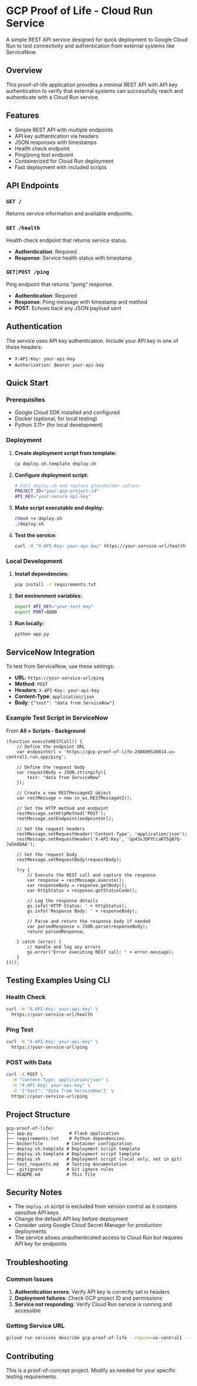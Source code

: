 # GCP Proof of Life - Cloud Run Service

A simple REST API service designed for quick deployment to Google Cloud Run to test connectivity and authentication from external systems like ServiceNow.

## Overview

This proof-of-life application provides a minimal REST API with API key authentication to verify that external systems can successfully reach and authenticate with a Cloud Run service.

## Features

- Simple REST API with multiple endpoints
- API key authentication via headers
- JSON responses with timestamps
- Health check endpoint
- Ping/pong test endpoint
- Containerized for Cloud Run deployment
- Fast deployment with included scripts

## API Endpoints

### `GET /`
Returns service information and available endpoints.

### `GET /health`
Health check endpoint that returns service status.
- **Authentication**: Required
- **Response**: Service health status with timestamp

### `GET|POST /ping`
Ping endpoint that returns "pong" response.
- **Authentication**: Required  
- **Response**: Pong message with timestamp and method
- **POST**: Echoes back any JSON payload sent

## Authentication

The service uses API key authentication. Include your API key in one of these headers:
- `X-API-Key: your-api-key`
- `Authorization: Bearer your-api-key`

## Quick Start

### Prerequisites
- Google Cloud SDK installed and configured
- Docker (optional, for local testing)
- Python 3.11+ (for local development)

### Deployment

1. **Create deployment script from template:**
   ```bash
   cp deploy.sh.template deploy.sh
   ```

2. **Configure deployment script:**
   ```bash
   # Edit deploy.sh and replace placeholder values:
   PROJECT_ID="your-gcp-project-id"
   API_KEY="your-secure-api-key"
   ```

3. **Make script executable and deploy:**
   ```bash
   chmod +x deploy.sh
   ./deploy.sh
   ```

4. **Test the service:**
   ```bash
   curl -H "X-API-Key: your-api-key" https://your-service-url/health
   ```

### Local Development

1. **Install dependencies:**
   ```bash
   pip install -r requirements.txt
   ```

2. **Set environment variables:**
   ```bash
   export API_KEY="your-test-key"
   export PORT=8080
   ```

3. **Run locally:**
   ```bash
   python app.py
   ```

## ServiceNow Integration

To test from ServiceNow, use these settings:

- **URL**: `https://your-service-url/ping`
- **Method**: `POST`
- **Headers**: `X-API-Key: your-api-key`
- **Content-Type**: `application/json`
- **Body**: `{"test": "data from ServiceNow"}`

### Example Test Script in ServiceNow
From **All > Scripts - Background**
```
(function executeRESTCall() {
	// Define the endpoint URL
	var endpointUrl = 'https://gcp-proof-of-life-298609520814.us-central1.run.app/ping';

	// Define the request body
	var requestBody = JSON.stringify({
		test: "data from ServiceNow"
	});

	// Create a new RESTMessageV2 object
	var restMessage = new sn_ws.RESTMessageV2();

	// Set the HTTP method and endpoint
	restMessage.setHttpMethod('POST');
	restMessage.setEndpoint(endpointUrl);

	// Set the request headers
	restMessage.setRequestHeader('Content-Type', 'application/json');
	restMessage.setRequestHeader('X-API-Key', 'Up43xJOPYCcaKT5qN7Q-JaSmdQAA');

	// Set the request body
	restMessage.setRequestBody(requestBody);

	try {
		// Execute the REST call and capture the response
		var response = restMessage.execute();
		var responseBody = response.getBody();
		var httpStatus = response.getStatusCode();

		// Log the response details
		gs.info('HTTP Status: ' + httpStatus);
		gs.info('Response Body: ' + responseBody);

		// Parse and return the response body if needed
		var parsedResponse = JSON.parse(responseBody);
		return parsedResponse;

	} catch (error) {
		// Handle and log any errors
		gs.error('Error executing REST call: ' + error.message);
	}
})();
```

## Testing Examples Using CLI

### Health Check
```bash
curl -H "X-API-Key: your-api-key" \
  https://your-service-url/health
```

### Ping Test
```bash
curl -H "X-API-Key: your-api-key" \
  https://your-service-url/ping
```

### POST with Data
```bash
curl -X POST \
  -H "Content-Type: application/json" \
  -H "X-API-Key: your-api-key" \
  -d '{"test": "data from ServiceNow"}' \
  https://your-service-url/ping
```

## Project Structure

```
gcp-proof-of-life/
├── app.py              # Flask application
├── requirements.txt    # Python dependencies
├── Dockerfile         # Container configuration
├── deploy.sh.template # Deployment script template
├── deploy.sh.template # Deployment script template
├── deploy.sh          # Deployment script (local only, not in git)
├── test_requests.md   # Testing documentation
├── .gitignore         # Git ignore rules
└── README.md          # This file
```

## Security Notes

- The `deploy.sh` script is excluded from version control as it contains sensitive API keys
- Change the default API key before deployment
- Consider using Google Cloud Secret Manager for production deployments
- The service allows unauthenticated access to Cloud Run but requires API key for endpoints

## Troubleshooting

### Common Issues

1. **Authentication errors**: Verify API key is correctly set in headers
2. **Deployment failures**: Check GCP project ID and permissions
3. **Service not responding**: Verify Cloud Run service is running and accessible

### Getting Service URL
```bash
gcloud run services describe gcp-proof-of-life --region=us-central1 --format='value(status.url)'
```

## Contributing

This is a proof-of-concept project. Modify as needed for your specific testing requirements.
